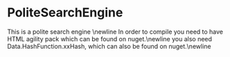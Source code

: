 # PoliteSearchEngine
This is a polite search engine \newline
In order to compile you need to have HTML agility pack which can be found on nuget.\newline
you also need Data.HashFunction.xxHash, which can also be found on nuget.\newline
